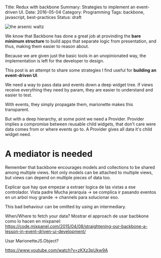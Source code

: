 Title: Redux with backbone
Summary: Strategies to implement an event-driven UI.
Date: 2016-05-04
Category: Programming
Tags: backbone, javascript, best-practices
Status: draft

![the arsenic waltz](/images/the-arsenic-waltz.jpg "The arsenic waltz")


We know that Backbone has done a great job at provinding the **bare minimum
structure** to build apps that separate logic from presentation, and thus, making them
easier to reason about.

Because we are given just the basic tools in an unopinionated way, the implementation
is left for the developer to design.

This post is an attempt to share some strategies I find useful for **building an
event-driven UI**.


We need a way to pass data and events down a deep widget tree.
If views receive everything they need by param, they are easier
to understand and easier to test.

With events, they simply propagate them, marionette makes this transparent.

But with a deep hierarchy, at some point we need a Provider.
Provider implies a compromise between reusable child widgets, that
don't care were data comes from or where events go to.
A Provider gives all data it's child widget need.


# A mediator is needed

Remember that backbone encourages models and collections to be shared among
multiple views. Not only models can be attached to multiple views, but views
can depend on multiple pieces of data too.

Explicar que hay que empezar a extraer logica de las vistas a ese controlador.
Vista padre
Mucha jerarquia -> se complica ir pasando eventos en un arbol muy grande -> channels para solucionar eso.


This bad behaviour can be omitted by using an intermediary.

When/Where to fetch your data?
Mostrar el approach de usar bacbkone como lo hacen en mixpanel:
https://code.mixpanel.com/2015/04/08/straightening-our-backbone-a-lesson-in-event-driven-ui-development/

Usar MarionetteJS.Object?

https://www.youtube.com/watch?v=zKXz3pUkw9A


